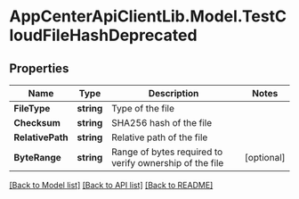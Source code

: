 # AppCenterApiClientLib.Model.TestCloudFileHashDeprecated
## Properties

Name | Type | Description | Notes
------------ | ------------- | ------------- | -------------
**FileType** | **string** | Type of the file | 
**Checksum** | **string** | SHA256 hash of the file | 
**RelativePath** | **string** | Relative path of the file | 
**ByteRange** | **string** | Range of bytes required to verify ownership of the file | [optional] 

[[Back to Model list]](../README.md#documentation-for-models) [[Back to API list]](../README.md#documentation-for-api-endpoints) [[Back to README]](../README.md)

